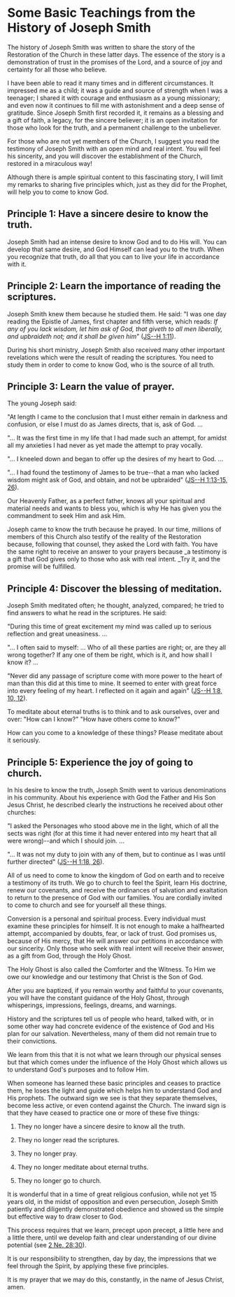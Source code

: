 # Some Basic Teachings from the History of Joseph Smith

The history of Joseph Smith was written to share the story of the Restoration
of the Church in these latter days. The essence of the story is a
demonstration of trust in the promises of the Lord, and a source of joy and
certainty for all those who believe.

I have been able to read it many times and in different circumstances. It
impressed me as a child; it was a guide and source of strength when I was a
teenager; I shared it with courage and enthusiasm as a young missionary; and
even now it continues to fill me with astonishment and a deep sense of
gratitude. Since Joseph Smith first recorded it, it remains as a blessing and
a gift of faith, a legacy, for the sincere believer; it is an open invitation
for those who look for the truth, and a permanent challenge to the unbeliever.

For those who are not yet members of the Church, I suggest you read the
testimony of Joseph Smith with an open mind and real intent. You will feel his
sincerity, and you will discover the establishment of the Church, restored in
a miraculous way!

Although there is ample spiritual content to this fascinating story, I will
limit my remarks to sharing five principles which, just as they did for the
Prophet, will help you to come to know God.

## Principle 1: Have a sincere desire to know the truth.

Joseph Smith had an intense desire to know God and to do His will. You can
develop that same desire, and God Himself can lead you to the truth. When you
recognize that truth, do all that you can to live your life in accordance with
it.

## Principle 2: Learn the importance of reading the scriptures.

Joseph Smith knew them because he studied them. He said: "I was one day
reading the Epistle of James, first chapter and fifth verse, which reads: _If
any of you lack wisdom, let him ask of God, that giveth to all men liberally,
and upbraideth not; and it shall be given him_" ([JS--H
1:11](https://www.lds.org/scriptures/pgp/js-h/1.11?lang=eng#10)).

During his short ministry, Joseph Smith also received many other important
revelations which were the result of reading the scriptures. You need to study
them in order to come to know God, who is the source of all truth.

## Principle 3: Learn the value of prayer.

The young Joseph said:

"At length I came to the conclusion that I must either remain in darkness and
confusion, or else I must do as James directs, that is, ask of God. ...

"... It was the first time in my life that I had made such an attempt, for
amidst all my anxieties I had never as yet made the attempt to pray vocally.

"... I kneeled down and began to offer up the desires of my heart to God. ...

"... I had found the testimony of James to be true--that a man who lacked wisdom
might ask of God, and obtain, and not be upbraided" ([JS--H 1:13-15,
26](https://www.lds.org/scriptures/pgp/js-h/1.13-15%2C26?lang=eng#12)).

Our Heavenly Father, as a perfect father, knows all your spiritual and
material needs and wants to bless you, which is why He has given you the
commandment to seek Him and ask Him.

Joseph came to know the truth because he prayed. In our time, millions of
members of this Church also testify of the reality of the Restoration because,
following that counsel, they asked the Lord with faith. You have the same
right to receive an answer to your prayers because _a testimony is a gift that
God gives only to those who ask with real intent. _Try it, and the promise
will be fulfilled.

## Principle 4: Discover the blessing of meditation.

Joseph Smith meditated often; he thought, analyzed, compared; he tried to find
answers to what he read in the scriptures. He said:

"During this time of great excitement my mind was called up to serious
reflection and great uneasiness. ...

"... I often said to myself: ... Who of all these parties are right; or, are they
all wrong together? If any one of them be right, which is it, and how shall I
know it? ...

"Never did any passage of scripture come with more power to the heart of man
than this did at this time to mine. It seemed to enter with great force into
every feeling of my heart. I reflected on it again and again" ([JS--H 1:8, 10,
12](https://www.lds.org/scriptures/pgp/js-h/1.8%2C10%2C12?lang=eng#7)).

To meditate about eternal truths is to think and to ask ourselves, over and
over: "How can I know?" "How have others come to know?"

How can you come to a knowledge of these things? Please meditate about it
seriously.

## Principle 5: Experience the joy of going to church.

In his desire to know the truth, Joseph Smith went to various denominations in
his community. About his experience with God the Father and His Son Jesus
Christ, he described clearly the instructions he received about other
churches:

"I asked the Personages who stood above me in the light, which of all the
sects was right (for at this time it had never entered into my heart that all
were wrong)--and which I should join. ...

"... It was not my duty to join with any of them, but to continue as I was until
further directed" ([JS--H 1:18,
26](https://www.lds.org/scriptures/pgp/js-h/1.18%2C26?lang=eng#17)).

All of us need to come to know the kingdom of God on earth and to receive a
testimony of its truth. We go to church to feel the Spirit, learn His
doctrine, renew our covenants, and receive the ordinances of salvation and
exaltation to return to the presence of God with our families. You are
cordially invited to come to church and see for yourself all these things.

Conversion is a personal and spiritual process. Every individual must examine
these principles for himself. It is not enough to make a halfhearted attempt,
accompanied by doubts, fear, or lack of trust. God promises us, because of His
mercy, that He will answer our petitions in accordance with our sincerity.
Only those who seek with real intent will receive their answer, as a gift from
God, through the Holy Ghost.

The Holy Ghost is also called the Comforter and the Witness. To Him we owe our
knowledge and our testimony that Christ is the Son of God.

After you are baptized, if you remain worthy and faithful to your covenants,
you will have the constant guidance of the Holy Ghost, through whisperings,
impressions, feelings, dreams, and warnings.

History and the scriptures tell us of people who heard, talked with, or in
some other way had concrete evidence of the existence of God and His plan for
our salvation. Nevertheless, many of them did not remain true to their
convictions.

We learn from this that it is not what we learn through our physical senses
but that which comes under the influence of the Holy Ghost which allows us to
understand God's purposes and to follow Him.

When someone has learned these basic principles and ceases to practice them,
he loses the light and guide which helps him to understand God and His
prophets. The outward sign we see is that they separate themselves, become
less active, or even contend against the Church. The inward sign is that they
have ceased to practice one or more of these five things:

  1. They no longer have a sincere desire to know all the truth.

  2. They no longer read the scriptures.

  3. They no longer pray.

  4. They no longer meditate about eternal truths.

  5. They no longer go to church.

It is wonderful that in a time of great religious confusion, while not yet 15
years old, in the midst of opposition and even persecution, Joseph Smith
patiently and diligently demonstrated obedience and showed us the simple but
effective way to draw closer to God.

This process requires that we learn, precept upon precept, a little here and a
little there, until we develop faith and clear understanding of our divine
potential (see [2 Ne.
28:30](https://www.lds.org/scriptures/bofm/2-ne/28.30?lang=eng#29)).

It is our responsibility to strengthen, day by day, the impressions that we
feel through the Spirit, by applying these five principles.

It is my prayer that we may do this, constantly, in the name of Jesus Christ,
amen.

